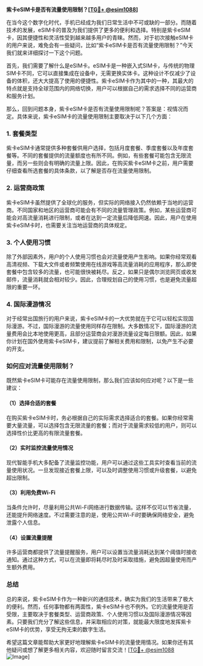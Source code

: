 **紫卡eSIM卡是否有流量使用限制？[[TG💪+ @esim1088](https://t.me/s/esim1088)]**

在当今这个数字化时代，手机已经成为我们日常生活中不可或缺的一部分。而随着技术的发展，eSIM卡的普及为我们提供了更多的便利和选择。特别是紫卡eSIM卡，因其便捷性和灵活性受到越来越多用户的青睐。然而，对于初次接触eSIM卡的用户来说，难免会有一些疑问，比如“紫卡eSIM卡是否有流量使用限制？”今天我们就来详细探讨一下这个问题。

首先，我们需要了解什么是eSIM卡。eSIM卡是一种嵌入式SIM卡，与传统的物理SIM卡不同，它可以直接集成在设备中，无需更换实体卡。这种设计不仅减少了设备的体积，还大大提高了使用的便捷性。紫卡eSIM卡作为其中的一种，其最大的特点就是支持全球范围内的网络切换，用户可以根据自己的需求选择不同的运营商和服务计划。

那么，回到问题本身，紫卡eSIM卡是否有流量使用限制呢？答案是：视情况而定。具体来说，紫卡eSIM卡的流量使用限制主要取决于以下几个方面：

### 1. **套餐类型**
紫卡eSIM卡通常提供多种套餐供用户选择，包括月度套餐、季度套餐以及年度套餐等。不同的套餐提供的流量额度也有所不同。例如，有些套餐可能包含无限流量，而另一些则会有明确的流量上限。因此，在购买紫卡eSIM卡之前，用户需要仔细查看所选套餐的具体条款，以了解是否存在流量使用限制。

### 2. **运营商政策**
紫卡eSIM卡虽然提供了全球化的服务，但实际的网络接入仍然依赖于当地的运营商。不同国家和地区的运营商可能会有不同的流量管理政策。例如，某些运营商可能会对高流量消耗进行限制，或者在达到一定流量后降低网速。因此，用户在使用紫卡eSIM卡时，也需要关注当地运营商的具体规定。

### 3. **个人使用习惯**
除了外部因素外，用户的个人使用习惯也会对流量使用产生影响。如果你经常观看高清视频、下载大文件或者频繁使用在线游戏等高流量消耗的应用程序，那么即使套餐中包含较多的流量，也可能很快被耗尽。反之，如果只是偶尔浏览网页或收发邮件，流量消耗就会相对较少。因此，合理规划自己的使用习惯，也是避免流量超限的重要一环。

### 4. **国际漫游情况**
对于经常出国旅行的用户来说，紫卡eSIM卡的一大优势就在于它可以轻松实现国际漫游。不过，国际漫游的流量使用同样存在限制。大多数情况下，国际漫游的流量费用会比本地使用更高，且部分运营商会对漫游流量设定每日限额。因此，如果你计划在国外使用紫卡eSIM卡，建议提前了解相关费用和限制，以免产生不必要的开支。

### 如何应对流量使用限制？

既然紫卡eSIM卡可能存在流量使用限制，那么我们应该如何应对呢？以下是一些建议：

#### （1）选择合适的套餐
在购买紫卡eSIM卡时，务必根据自己的实际需求选择适合的套餐。如果你经常需要大量流量，可以选择包含无限流量的套餐；而对于流量需求较低的用户，则可以选择性价比更高的有限流量套餐。

#### （2）实时监控流量使用情况
现代智能手机大多配备了流量监控功能，用户可以通过这些工具实时查看当前的流量使用状况。一旦发现接近套餐上限，可以及时调整使用习惯或升级套餐，以避免超出限制。

#### （3）利用免费Wi-Fi
当条件允许时，尽量利用公共Wi-Fi网络进行数据传输。这样不仅可以节省流量，还能提升网络速度。不过需要注意的是，使用公共Wi-Fi时要确保网络安全，避免泄露个人信息。

#### （4）设置流量提醒
许多运营商都提供了流量提醒服务，用户可以设置当流量消耗达到某个阈值时接收通知。通过这种方式，可以在流量即将耗尽时及时采取措施，避免因超量使用而产生额外费用。

### 总结

总的来说，紫卡eSIM卡作为一种新兴的通信技术，确实为我们的生活带来了极大的便利。然而，任何事物都有两面性，紫卡eSIM卡也不例外。它的流量使用是否受限，主要取决于套餐类型、运营商政策、个人使用习惯以及国际漫游情况等因素。只要我们充分了解这些信息，并采取相应的对策，就能最大限度地发挥紫卡eSIM卡的优势，享受无拘无束的数字生活。

希望这篇文章能帮助大家更好地理解紫卡eSIM卡的流量使用情况。如果你还有其他疑问或想了解更多相关内容，欢迎随时留言交流！[[TG💪+ @esim1088](https://t.me/s/esim1088) ![Image](https://i.postimg.cc/4NQfJmqS/Snipaste-2025-05-13-00-14-12.png)]